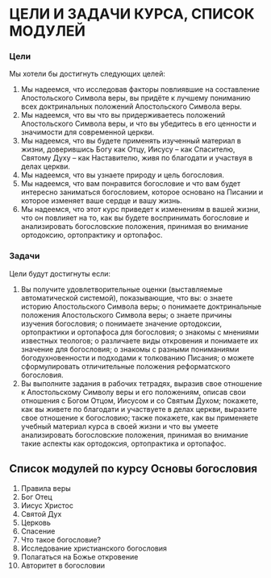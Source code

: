 # ЦЕЛИ И ЗАДАЧИ КУРСА, СПИСОК МОДУЛЕЙ

### Цели

Мы хотели бы достигнуть следующих целей:1. Мы надеемся, что исследовав факторы повлиявшие на составление Апостольского Символа веры, вы придёте к лучшему пониманию всех доктринальных положений Апостольского Символа веры.2. Мы надеемся, что вы что вы придерживаетесь положений Апостольского Символа веры, и что вы убедитесь в его ценности и значимости для современной церкви.3. Мы надеемся, что вы будете применять изученный материал в жизни, доверившись Богу как Отцу, Иисусу – как Спасителю, Святому Духу – как Наставителю, живя по благодати и участвуя в делах церкви.4. Мы надеемся, что вы узнаете природу и цель богословия.5. Мы надеемся, что вам понравится богословие и что вам будет интересно заниматься богословием, которое основано на Писании и которое изменяет ваше сердце и вашу жизнь.6. Мы надеемся, что этот курс приведет к изменениям в вашей жизни, что он повлияет на то, как вы будете воспринимать богословие и анализировать богословские положения, принимая во внимание ортодоксию, ортопрактику и ортопафос.

### Задачи

Цели будут достигнуты если:1. Вы получите удовлетворительные оценки (выставляемые автоматической системой), показывающие, что вы:o знаете историю Апостольского Символа веры;o понимаете доктринальные положения Апостольского Символа веры;o знаете причины изучения богословия;o понимаете значение ортодоксии, ортопрактики и ортопафоса для богословия;o знакомы с мнениями известных теологов;o различаете виды откровения и понимаете их значение для богословия;o знакомы с разными пониманиями богодухновенности и подходами к толкованию Писания;o можете сформулировать отличительные положения реформатского богословия.
2. Вы выполните задания в рабочих тетрадях, выразив свое отношение к Апостольскому Символу веры и его положениям, описав свои отношения с Богом Отцом, Иисусом и со Святым Духом; покажете, как вы живете по благодати и участвуете в делах церкви, выразите свое отношение к богословию; также покажете, как вы применяете учебный материал курса в своей жизни и что вы умеете анализировать богословские положения, принимая во внимание такие аспекты как ортодоксия, ортопрактика и ортопафос.

## Список модулей по курсу Основы богословия

1. Правила веры2. Бог Отец3. Иисус Христос4. Святой Дух5. Церковь6. Спасение7. Что такое богословие?8. Исследование христианского богословия9. Полагаться на Божье откровение10. Авторитет в богословии
